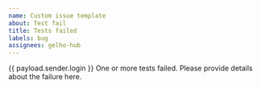 ```yaml
---
name: Custom issue template
about: Test fail
title: Tests failed
labels: bug
assignees: gelho-hub
---
```


{{ payload.sender.login }}
One or more tests failed. Please provide details about the failure here.
